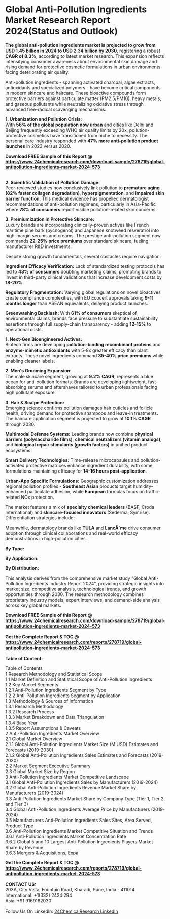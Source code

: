 <h1>Global Anti-Pollution Ingredients Market Research Report 2024(Status and Outlook)</h1><p><strong>The global anti-pollution ingredients market is projected to grow from USD 1.45 billion in 2024 to USD 2.34 billion by 2030</strong>, registering a robust <strong>CAGR of 8.3%</strong>, according to latest market research. This expansion reflects intensifying consumer awareness about environmental skin damage and rising demand for protective cosmetic formulations in urban environments facing deteriorating air quality.</p><p>Anti-pollution ingredients - spanning activated charcoal, algae extracts, antioxidants and specialized polymers - have become critical components in modern skincare and haircare. These bioactive compounds form protective barriers against particulate matter (PM2.5/PM10), heavy metals, and gaseous pollutants while neutralizing oxidative stress through advanced free-radical scavenging mechanisms.</p><p><strong>1. Urbanization and Pollution Crisis:</strong><br>
With <strong>56% of the global population now urban</strong> and cities like Delhi and Beijing frequently exceeding WHO air quality limits by 20x, pollution-protective cosmetics have transitioned from niche to necessity. The personal care industry responded with <strong>47% more anti-pollution product launches</strong> in 2023 versus 2020.</p><div><b>Download FREE Sample of this Report @ 
            <a href="https://www.24chemicalresearch.com/download-sample/278719/global-antipollution-ingredients-market-2024-573">
            https://www.24chemicalresearch.com/download-sample/278719/global-antipollution-ingredients-market-2024-573</a></b></div><br><p><strong>2. Scientific Validation of Pollution Damage:</strong><br>
Peer-reviewed studies now conclusively link pollution to <strong>premature aging (82% faster collagen degradation)</strong>, <strong>hyperpigmentation</strong>, and <strong>impaired skin barrier function</strong>. This medical evidence has propelled dermatologist recommendations of anti-pollution regimens, particularly in Asia-Pacific where <strong>78% of consumers</strong> report visible pollution-related skin concerns.</p><p><strong>3. Premiumization in Protective Skincare:</strong><br>
Luxury brands are incorporating clinically-proven actives like French maritime pine bark (pycnogenol) and Japanese knotweed resveratrol into high-margin serums and creams. The prestige anti-pollution segment now commands <strong>22-25% price premiums</strong> over standard skincare, fueling manufacturer R&amp;D investments.</p><p>Despite strong growth fundamentals, several obstacles require navigation:</p><p><strong>Ingredient Efficacy Verification:</strong> Lack of standardized testing protocols has led to <strong>43% of consumers</strong> doubting marketing claims, prompting brands to invest in third-party clinical validations that increase development costs by <strong>18-20%</strong>.</p><p><strong>Regulatory Fragmentation:</strong> Varying global regulations on novel bioactives create compliance complexities, with EU Ecocert approvals taking <strong>9-11 months longer</strong> than ASEAN equivalents, delaying product launches.</p><p><strong>Greenwashing Backlash:</strong> With <strong>61% of consumers</strong> skeptical of environmental claims, brands face pressure to substantiate sustainability assertions through full supply-chain transparency - adding <strong>12-15%</strong> to operational costs.</p><p><strong>1. Next-Gen Bioengineered Actives:</strong><br>
Biotech firms are developing <strong>pollution-binding recombinant proteins</strong> and <strong>enzyme-mimetic antioxidants</strong> with 5-8x greater efficacy than plant extracts. These novel ingredients command <strong>35-40% price premiums</strong> while enabling cleaner labels.</p><p><strong>2. Men's Grooming Expansion:</strong><br>
The male skincare segment, growing at <strong>9.2% CAGR</strong>, represents a blue ocean for anti-pollution formats. Brands are developing lightweight, fast-absorbing serums and aftershaves tailored to urban professionals facing high pollutant exposure.</p><p><strong>3. Hair &amp; Scalpe Protection:</strong><br>
Emerging science confirms pollution damages hair cuticles and follicle health, driving demand for protective shampoos and leave-in treatments. The haircare application segment is projected to grow at <strong>10.1% CAGR</strong> through 2030.</p><p><strong>Multimodal Defense Systems:</strong> Leading brands now combine <strong>physical barriers (polysaccharide films)</strong>, <strong>chemical neutralizers (vitamin analogs)</strong>, and <strong>biological repair stimulants (growth factors)</strong> in unified product ecosystems.</p><p><strong>Smart Delivery Technologies:</strong> Time-release microcapsules and pollution-activated protective matrices enhance ingredient durability, with some formulations maintaining efficacy for <strong>14-16 hours post-application</strong>.</p><p><strong>Urban-App Specific Formulations:</strong> Geographic customization addresses regional pollution profiles - <strong>Southeast Asian</strong> products target humidity-enhanced particulate adhesion, while <strong>European</strong> formulas focus on traffic-related NOx protection.</p><p>The market features a mix of <strong>specialty chemical leaders</strong> (BASF, Croda International) and <strong>skincare-focused innovators</strong> (Sederma, Symrise). Differentiation strategies include:</p><p>Meanwhile, dermatology brands like <strong>TULA</strong> and <strong>LancÃ´me</strong> drive consumer adoption through clinical collaborations and real-world efficacy demonstrations in high-pollution cities.</p><p><strong>By Type:</strong></p><p><strong>By Application:</strong></p><p><strong>By Distribution:</strong></p><p>This analysis derives from the comprehensive market study "Global Anti-Pollution Ingredients Industry Report 2024", providing strategic insights into market size, competitive analysis, technological trends, and growth opportunities through 2030. The research methodology combines proprietary industry models, expert interviews, and demand-side analysis across key global markets.</p><div><b>Download FREE Sample of this Report @ 
            <a href="https://www.24chemicalresearch.com/download-sample/278719/global-antipollution-ingredients-market-2024-573">
            https://www.24chemicalresearch.com/download-sample/278719/global-antipollution-ingredients-market-2024-573</a></b></div><br><div><b>Get the Complete Report & TOC @ 
            <a href="https://www.24chemicalresearch.com/reports/278719/global-antipollution-ingredients-market-2024-573">
            https://www.24chemicalresearch.com/reports/278719/global-antipollution-ingredients-market-2024-573</a></b></div><br>
            <b>Table of Content:</b><p>Table of Contents<br />
1 Research Methodology and Statistical Scope<br />
1.1 Market Definition and Statistical Scope of Anti-Pollution Ingredients<br />
1.2 Key Market Segments<br />
1.2.1 Anti-Pollution Ingredients Segment by Type<br />
1.2.2 Anti-Pollution Ingredients Segment by Application<br />
1.3 Methodology & Sources of Information<br />
1.3.1 Research Methodology<br />
1.3.2 Research Process<br />
1.3.3 Market Breakdown and Data Triangulation<br />
1.3.4 Base Year<br />
1.3.5 Report Assumptions & Caveats<br />
2 Anti-Pollution Ingredients Market Overview<br />
2.1 Global Market Overview<br />
2.1.1 Global Anti-Pollution Ingredients Market Size (M USD) Estimates and Forecasts (2019-2030)<br />
2.1.2 Global Anti-Pollution Ingredients Sales Estimates and Forecasts (2019-2030)<br />
2.2 Market Segment Executive Summary<br />
2.3 Global Market Size by Region<br />
3 Anti-Pollution Ingredients Market Competitive Landscape<br />
3.1 Global Anti-Pollution Ingredients Sales by Manufacturers (2019-2024)<br />
3.2 Global Anti-Pollution Ingredients Revenue Market Share by Manufacturers (2019-2024)<br />
3.3 Anti-Pollution Ingredients Market Share by Company Type (Tier 1, Tier 2, and Tier 3)<br />
3.4 Global Anti-Pollution Ingredients Average Price by Manufacturers (2019-2024)<br />
3.5 Manufacturers Anti-Pollution Ingredients Sales Sites, Area Served, Product Type<br />
3.6 Anti-Pollution Ingredients Market Competitive Situation and Trends<br />
3.6.1 Anti-Pollution Ingredients Market Concentration Rate<br />
3.6.2 Global 5 and 10 Largest Anti-Pollution Ingredients Players Market Share by Revenue<br />
3.6.3 Mergers & Acquisitions, Expa</p><div><b>Get the Complete Report & TOC @ 
            <a href="https://www.24chemicalresearch.com/reports/278719/global-antipollution-ingredients-market-2024-573">
            https://www.24chemicalresearch.com/reports/278719/global-antipollution-ingredients-market-2024-573</a></b></div><br><b>CONTACT US:</b><br>
            203A, City Vista, Fountain Road, Kharadi, Pune, India - 411014<br>
            International: +1(332) 2424 294<br>
            Asia: +91 9169162030 <br><br>
            Follow Us On LinkedIn: <a href="https://www.linkedin.com/company/24chemicalresearch/">24ChemicalResearch LinkedIn</a>